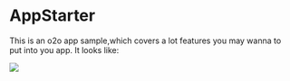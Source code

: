 # AppStarter

This is an o2o app sample,which covers a lot features you may wanna to put into you app. It looks like:

![](image/0.jpg)


